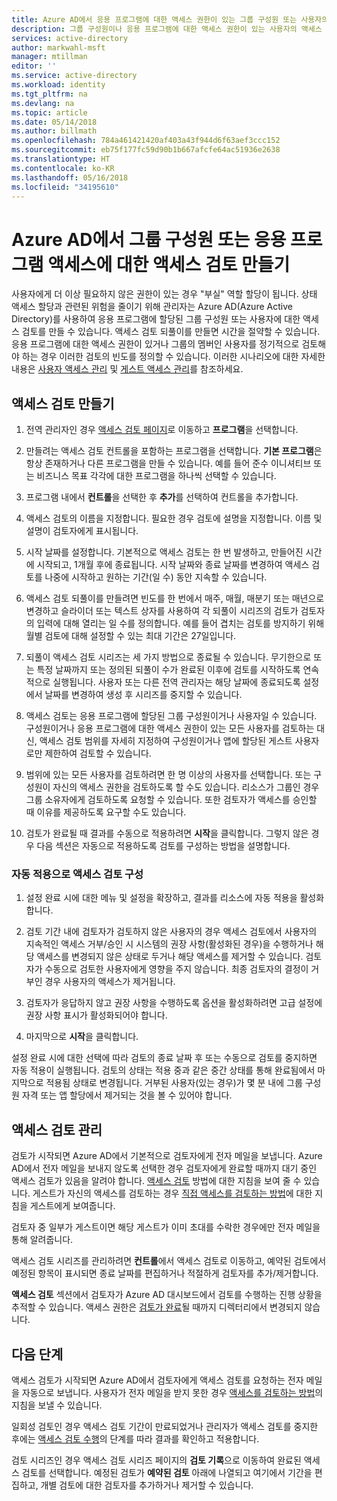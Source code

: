```yaml
---
title: Azure AD에서 응용 프로그램에 대한 액세스 권한이 있는 그룹 구성원 또는 사용자의 액세스 검토 만들기 | Microsoft Docs
description: 그룹 구성원이나 응용 프로그램에 대한 액세스 권한이 있는 사용자의 액세스 검토를 만드는 방법을 알아봅니다.
services: active-directory
author: markwahl-msft
manager: mtillman
editor: ''
ms.service: active-directory
ms.workload: identity
ms.tgt_pltfrm: na
ms.devlang: na
ms.topic: article
ms.date: 05/14/2018
ms.author: billmath
ms.openlocfilehash: 784a461421420af403a43f944d6f63aef3ccc152
ms.sourcegitcommit: eb75f177fc59d90b1b667afcfe64ac51936e2638
ms.translationtype: HT
ms.contentlocale: ko-KR
ms.lasthandoff: 05/16/2018
ms.locfileid: "34195610"
---
```

# <a name="create-an-access-review-of-group-members-or-application-access-with-azure-ad"></a>Azure AD에서 그룹 구성원 또는 응용 프로그램 액세스에 대한 액세스 검토 만들기

사용자에게 더 이상 필요하지 않은 권한이 있는 경우 "부실" 역할 할당이 됩니다. 상태 액세스 할당과 관련된 위험을 줄이기 위해 관리자는 Azure AD(Azure Active Directory)를 사용하여 응용 프로그램에 할당된 그룹 구성원 또는 사용자에 대한 액세스 검토를 만들 수 있습니다. 액세스 검토 되풀이를 만들면 시간을 절약할 수 있습니다. 응용 프로그램에 대한 액세스 권한이 있거나 그룹의 멤버인 사용자를 정기적으로 검토해야 하는 경우 이러한 검토의 빈도를 정의할 수 있습니다. 이러한 시나리오에 대한 자세한 내용은 [사용자 액세스 관리](active-directory-azure-ad-controls-manage-user-access-with-access-reviews.md) 및 [게스트 액세스 관리](active-directory-azure-ad-controls-manage-guest-access-with-access-reviews.md)를 참조하세요. 

## <a name="create-an-access-review"></a>액세스 검토 만들기

1. 전역 관리자인 경우 [액세스 검토 페이지](https://portal.azure.com/#blade/Microsoft_AAD_ERM/DashboardBlade/)로 이동하고 **프로그램**을 선택합니다.

2. 만들려는 액세스 검토 컨트롤을 포함하는 프로그램을 선택합니다. **기본 프로그램**은 항상 존재하거나 다른 프로그램을 만들 수 있습니다. 예를 들어 준수 이니셔티브 또는 비즈니스 목표 각각에 대한 프로그램을 하나씩 선택할 수 있습니다.

3. 프로그램 내에서 **컨트롤**을 선택한 후 **추가**를 선택하여 컨트롤을 추가합니다.

4. 액세스 검토의 이름을 지정합니다. 필요한 경우 검토에 설명을 지정합니다. 이름 및 설명이 검토자에게 표시됩니다.

5. 시작 날짜를 설정합니다. 기본적으로 액세스 검토는 한 번 발생하고, 만들어진 시간에 시작되고, 1개월 후에 종료됩니다. 시작 날짜와 종료 날짜를 변경하여 액세스 검토를 나중에 시작하고 원하는 기간(일 수) 동안 지속할 수 있습니다.

6. 액세스 검토 되풀이를 만들려면 빈도를 한 번에서 매주, 매월, 매분기 또는 매년으로 변경하고 슬라이더 또는 텍스트 상자를 사용하여 각 되풀이 시리즈의 검토가 검토자의 입력에 대해 열리는 일 수를 정의합니다. 예를 들어 겹치는 검토를 방지하기 위해 월별 검토에 대해 설정할 수 있는 최대 기간은 27일입니다. 

7.  되풀이 액세스 검토 시리즈는 세 가지 방법으로 종료될 수 있습니다. 무기한으로 또는 특정 날짜까지 또는 정의된 되풀이 수가 완료된 이후에 검토를 시작하도록 연속적으로 실행됩니다. 사용자 또는 다른 전역 관리자는 해당 날짜에 종료되도록 설정에서 날짜를 변경하여 생성 후 시리즈를 중지할 수 있습니다.

8. 액세스 검토는 응용 프로그램에 할당된 그룹 구성원이거나 사용자일 수 있습니다. 구성원이거나 응용 프로그램에 대한 액세스 권한이 있는 모든 사용자를 검토하는 대신, 액세스 검토 범위를 자세히 지정하여 구성원이거나 앱에 할당된 게스트 사용자로만 제한하여 검토할 수 있습니다.

9. 범위에 있는 모든 사용자를 검토하려면 한 명 이상의 사용자를 선택합니다. 또는 구성원이 자신의 액세스 권한을 검토하도록 할 수도 있습니다. 리소스가 그룹인 경우 그룹 소유자에게 검토하도록 요청할 수 있습니다. 또한 검토자가 액세스를 승인할 때 이유를 제공하도록 요구할 수도 있습니다.

10. 검토가 완료될 때 결과를 수동으로 적용하려면 **시작**을 클릭합니다.  그렇지 않은 경우 다음 섹션은 자동으로 적용하도록 검토를 구성하는 방법을 설명합니다.

### <a name="configuring-an-access-review-with-auto-apply"></a>자동 적용으로 액세스 검토 구성

1.  설정 완료 시에 대한 메뉴 및 설정을 확장하고, 결과를 리소스에 자동 적용을 활성화합니다. 

2.  검토 기간 내에 검토자가 검토하지 않은 사용자의 경우 액세스 검토에서 사용자의 지속적인 액세스 거부/승인 시 시스템의 권장 사항(활성화된 경우)을 수행하거나 해당 액세스를 변경되지 않은 상태로 두거나 해당 액세스를 제거할 수 있습니다. 검토자가 수동으로 검토한 사용자에게 영향을 주지 않습니다. 최종 검토자의 결정이 거부인 경우 사용자의 액세스가 제거됩니다.

3.  검토자가 응답하지 않고 권장 사항을 수행하도록 옵션을 활성화하려면 고급 설정에 권장 사항 표시가 활성화되어야 합니다.
 
4.  마지막으로 **시작**을 클릭합니다.

설정 완료 시에 대한 선택에 따라 검토의 종료 날짜 후 또는 수동으로 검토를 중지하면 자동 적용이 실행됩니다. 검토의 상태는 적용 중과 같은 중간 상태를 통해 완료됨에서 마지막으로 적용됨 상태로 변경됩니다. 거부된 사용자(있는 경우)가 몇 분 내에 그룹 구성원 자격 또는 앱 할당에서 제거되는 것을 볼 수 있어야 합니다.


## <a name="manage-the-access-review"></a>액세스 검토 관리

검토가 시작되면 Azure AD에서 기본적으로 검토자에게 전자 메일을 보냅니다. Azure AD에서 전자 메일을 보내지 않도록 선택한 경우 검토자에게 완료할 때까지 대기 중인 액세스 검토가 있음을 알려야 합니다. [액세스 검토](active-directory-azure-ad-controls-perform-access-review.md) 방법에 대한 지침을 보여 줄 수 있습니다. 게스트가 자신의 액세스를 검토하는 경우 [직접 액세스를 검토하는 방법](active-directory-azure-ad-controls-perform-access-review.md)에 대한 지침을 게스트에게 보여줍니다.

검토자 중 일부가 게스트이면 해당 게스트가 이미 초대를 수락한 경우에만 전자 메일을 통해 알려줍니다.

액세스 검토 시리즈를 관리하려면 **컨트롤**에서 액세스 검토로 이동하고, 예약된 검토에서 예정된 항목이 표시되면 종료 날짜를 편집하거나 적절하게 검토자를 추가/제거합니다. 

**액세스 검토** 섹션에서 검토자가 Azure AD 대시보드에서 검토를 수행하는 진행 상황을 추적할 수 있습니다. 액세스 권한은 [검토가 완료](active-directory-azure-ad-controls-complete-access-review.md)될 때까지 디렉터리에서 변경되지 않습니다.

## <a name="next-steps"></a>다음 단계

액세스 검토가 시작되면 Azure AD에서 검토자에게 액세스 검토를 요청하는 전자 메일을 자동으로 보냅니다. 사용자가 전자 메일을 받지 못한 경우 [액세스를 검토하는 방법](active-directory-azure-ad-controls-perform-access-review.md)의 지침을 보낼 수 있습니다. 

일회성 검토인 경우 액세스 검토 기간이 만료되었거나 관리자가 액세스 검토를 중지한 후에는 [액세스 검토 수행](active-directory-azure-ad-controls-complete-access-review.md)의 단계를 따라 결과를 확인하고 적용합니다.  

검토 시리즈인 경우 액세스 검토 시리즈 페이지의 **검토 기록**으로 이동하여 완료된 액세스 검토를 선택합니다.  예정된 검토가 **예약된 검토** 아래에 나열되고 여기에서 기간을 편집하고, 개별 검토에 대한 검토자를 추가하거나 제거할 수 있습니다.


